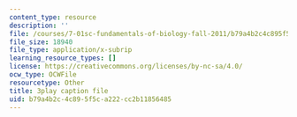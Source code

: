 ```yaml
---
content_type: resource
description: ''
file: /courses/7-01sc-fundamentals-of-biology-fall-2011/b79a4b2c4c895f5ca222cc2b11856485_SxaoWJ2gkzc.vtt
file_size: 18940
file_type: application/x-subrip
learning_resource_types: []
license: https://creativecommons.org/licenses/by-nc-sa/4.0/
ocw_type: OCWFile
resourcetype: Other
title: 3play caption file
uid: b79a4b2c-4c89-5f5c-a222-cc2b11856485
---
```

